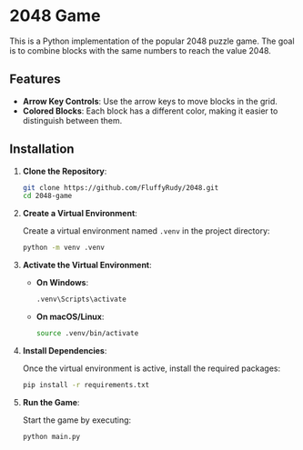 # 2048 Game

This is a Python implementation of the popular 2048 puzzle game. The goal is to combine blocks with the same numbers to reach the value 2048.

## Features

- **Arrow Key Controls**: Use the arrow keys to move blocks in the grid.
- **Colored Blocks**: Each block has a different color, making it easier to distinguish between them.


## Installation

1. **Clone the Repository**:

    ```bash
    git clone https://github.com/FluffyRudy/2048.git
    cd 2048-game
    ```

2. **Create a Virtual Environment**:

    Create a virtual environment named `.venv` in the project directory:

    ```bash
    python -m venv .venv
    ```

3. **Activate the Virtual Environment**:

    - **On Windows**:

        ```bash
        .venv\Scripts\activate
        ```

    - **On macOS/Linux**:

        ```bash
        source .venv/bin/activate
        ```

4. **Install Dependencies**:

    Once the virtual environment is active, install the required packages:

    ```bash
    pip install -r requirements.txt
    ```

5. **Run the Game**:

    Start the game by executing:

    ```bash
    python main.py
    ```

